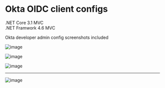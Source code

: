 # Okta OIDC client configs

.NET Core 3.1 MVC  
.NET Framwork 4.6 MVC

Okta developer admin config screenshots included


![image](https://github.com/karlpothast/oktaoidc/assets/13120778/b6e2b1e2-2b98-435a-9a0b-8a8039b01b62)

![image](https://github.com/karlpothast/oktaoidc/assets/13120778/0990a714-b7b8-4025-820e-0c594ba5a2f2)

![image](https://github.com/karlpothast/oktaoidc/assets/13120778/89c0c31d-ba4d-4737-b3c1-f291efc6caa4)

<hr>

![image](https://github.com/karlpothast/oktaoidc/assets/13120778/1284fd7b-ba67-4729-8aea-45b05707230e)

